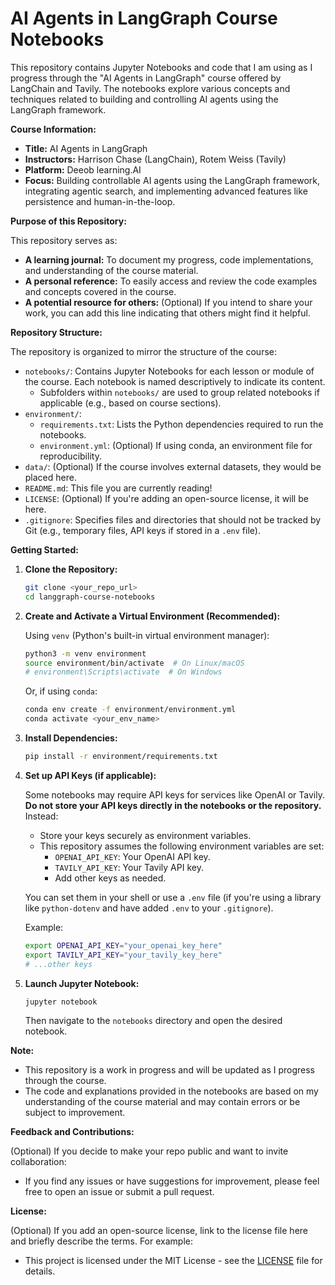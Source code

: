 # AI Agents in LangGraph Course Notebooks

This repository contains Jupyter Notebooks and code that I am using as I progress through the "AI Agents in LangGraph" course offered by LangChain and Tavily. The notebooks explore various concepts and techniques related to building and controlling AI agents using the LangGraph framework.

**Course Information:**

*   **Title:** AI Agents in LangGraph
*   **Instructors:** Harrison Chase (LangChain), Rotem Weiss (Tavily)
*   **Platform:**  Deeob learning.AI
*   **Focus:** Building controllable AI agents using the LangGraph framework, integrating agentic search, and implementing advanced features like persistence and human-in-the-loop.

**Purpose of this Repository:**

This repository serves as:

*   **A learning journal:** To document my progress, code implementations, and understanding of the course material.
*   **A personal reference:** To easily access and review the code examples and concepts covered in the course.
*   **A potential resource for others:**  (Optional) If you intend to share your work, you can add this line indicating that others might find it helpful.

**Repository Structure:**

The repository is organized to mirror the structure of the course:

*   `notebooks/`: Contains Jupyter Notebooks for each lesson or module of the course. Each notebook is named descriptively to indicate its content.
    *   Subfolders within `notebooks/` are used to group related notebooks if applicable (e.g., based on course sections).
*   `environment/`:
    *   `requirements.txt`: Lists the Python dependencies required to run the notebooks.
    *   `environment.yml`:  (Optional) If using conda, an environment file for reproducibility.
*   `data/`: (Optional)  If the course involves external datasets, they would be placed here.
*   `README.md`: This file you are currently reading!
*   `LICENSE`: (Optional)  If you're adding an open-source license, it will be here.
*   `.gitignore`:  Specifies files and directories that should not be tracked by Git (e.g., temporary files, API keys if stored in a `.env` file).

**Getting Started:**

1. **Clone the Repository:**

    ```bash
    git clone <your_repo_url>
    cd langgraph-course-notebooks
    ```

2. **Create and Activate a Virtual Environment (Recommended):**

    Using `venv` (Python's built-in virtual environment manager):

    ```bash
    python3 -m venv environment
    source environment/bin/activate  # On Linux/macOS
    # environment\Scripts\activate  # On Windows
    ```

    Or, if using `conda`:

    ```bash
    conda env create -f environment/environment.yml
    conda activate <your_env_name>
    ```

3. **Install Dependencies:**

    ```bash
    pip install -r environment/requirements.txt
    ```

4. **Set up API Keys (if applicable):**

    Some notebooks may require API keys for services like OpenAI or Tavily. **Do not store your API keys directly in the notebooks or the repository.** Instead:

    *   Store your keys securely as environment variables.
    *   This repository assumes the following environment variables are set:
        *   `OPENAI_API_KEY`: Your OpenAI API key.
        *   `TAVILY_API_KEY`: Your Tavily API key.
        *   Add other keys as needed.

    You can set them in your shell or use a `.env` file (if you're using a library like `python-dotenv` and have added `.env` to your `.gitignore`).

    Example:

    ```bash
    export OPENAI_API_KEY="your_openai_key_here"
    export TAVILY_API_KEY="your_tavily_key_here"
    # ...other keys
    ```

5. **Launch Jupyter Notebook:**

    ```bash
    jupyter notebook
    ```

    Then navigate to the `notebooks` directory and open the desired notebook.

**Note:**

*   This repository is a work in progress and will be updated as I progress through the course.
*   The code and explanations provided in the notebooks are based on my understanding of the course material and may contain errors or be subject to improvement.

**Feedback and Contributions:**

(Optional) If you decide to make your repo public and want to invite collaboration:

*   If you find any issues or have suggestions for improvement, please feel free to open an issue or submit a pull request.

**License:**

(Optional) If you add an open-source license, link to the license file here and briefly describe the terms. For example:

*   This project is licensed under the MIT License - see the [LICENSE](LICENSE) file for details.
